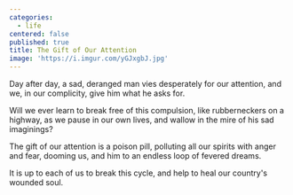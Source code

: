 ```yaml
---
categories:
  - life
centered: false
published: true
title: The Gift of Our Attention
image: 'https://i.imgur.com/yGJxgbJ.jpg'
---
```

Day after day,
a sad, deranged man
vies desperately for our attention,
and we, in our complicity,
give him what he asks for.

Will we ever learn
to break free of this compulsion,
like rubberneckers on a highway,
as we pause in our own lives,
and wallow in the mire
of his sad imaginings?

The gift of our attention
is a poison pill,
polluting all our spirits
with anger and fear,
dooming us, and him
to an endless loop
of fevered dreams.

It is up to each of us
to break this cycle,
and help to heal
our country's wounded soul.



